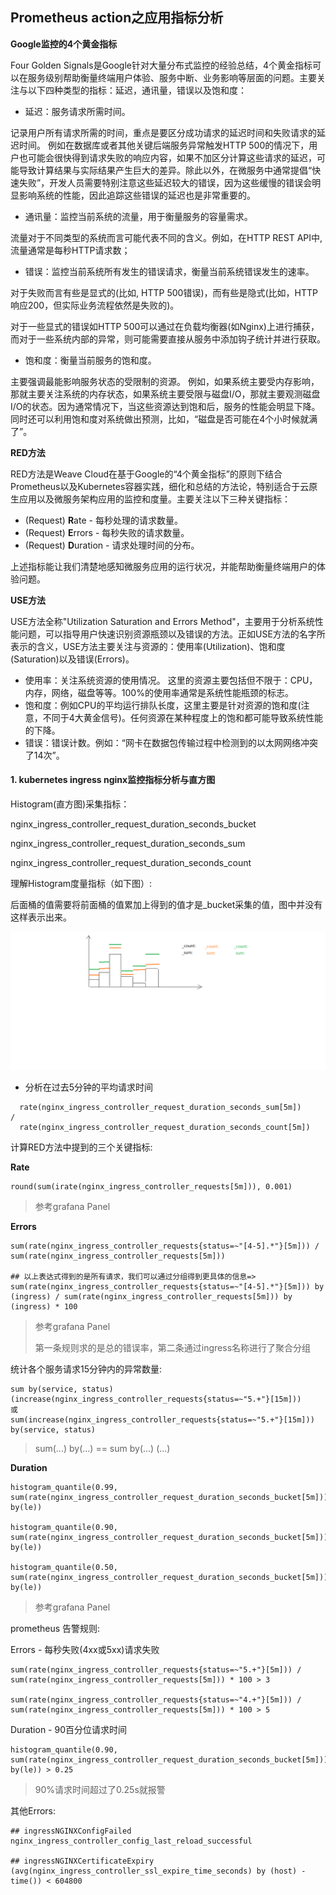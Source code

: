 ## Prometheus action之应用指标分析

**Google监控的4个黄金指标**

Four Golden Signals是Google针对大量分布式监控的经验总结，4个黄金指标可以在服务级别帮助衡量终端用户体验、服务中断、业务影响等层面的问题。主要关注与以下四种类型的指标：延迟，通讯量，错误以及饱和度：

- 延迟：服务请求所需时间。

记录用户所有请求所需的时间，重点是要区分成功请求的延迟时间和失败请求的延迟时间。 例如在数据库或者其他关键后端服务异常触发HTTP 500的情况下，用户也可能会很快得到请求失败的响应内容，如果不加区分计算这些请求的延迟，可能导致计算结果与实际结果产生巨大的差异。除此以外，在微服务中通常提倡“快速失败”，开发人员需要特别注意这些延迟较大的错误，因为这些缓慢的错误会明显影响系统的性能，因此追踪这些错误的延迟也是非常重要的。

- 通讯量：监控当前系统的流量，用于衡量服务的容量需求。

流量对于不同类型的系统而言可能代表不同的含义。例如，在HTTP REST API中, 流量通常是每秒HTTP请求数；

- 错误：监控当前系统所有发生的错误请求，衡量当前系统错误发生的速率。

对于失败而言有些是显式的(比如, HTTP 500错误)，而有些是隐式(比如，HTTP响应200，但实际业务流程依然是失败的)。

对于一些显式的错误如HTTP 500可以通过在负载均衡器(如Nginx)上进行捕获，而对于一些系统内部的异常，则可能需要直接从服务中添加钩子统计并进行获取。

- 饱和度：衡量当前服务的饱和度。

主要强调最能影响服务状态的受限制的资源。 例如，如果系统主要受内存影响，那就主要关注系统的内存状态，如果系统主要受限与磁盘I/O，那就主要观测磁盘I/O的状态。因为通常情况下，当这些资源达到饱和后，服务的性能会明显下降。同时还可以利用饱和度对系统做出预测，比如，“磁盘是否可能在4个小时候就满了”。



**RED方法**

RED方法是Weave Cloud在基于Google的“4个黄金指标”的原则下结合Prometheus以及Kubernetes容器实践，细化和总结的方法论，特别适合于云原生应用以及微服务架构应用的监控和度量。主要关注以下三种关键指标：

- (Request) **R**ate - 每秒处理的请求数量。
- (Request) **E**rrors - 每秒失败的请求数量。
- (Request) **D**uration - 请求处理时间的分布。

上述指标能让我们清楚地感知微服务应用的运行状况，并能帮助衡量终端用户的体验问题。



**USE方法**

USE方法全称"Utilization Saturation and Errors Method"，主要用于分析系统性能问题，可以指导用户快速识别资源瓶颈以及错误的方法。正如USE方法的名字所表示的含义，USE方法主要关注与资源的：使用率(Utilization)、饱和度(Saturation)以及错误(Errors)。

- 使用率：关注系统资源的使用情况。 这里的资源主要包括但不限于：CPU，内存，网络，磁盘等等。100%的使用率通常是系统性能瓶颈的标志。
- 饱和度：例如CPU的平均运行排队长度，这里主要是针对资源的饱和度(注意，不同于4大黄金信号)。任何资源在某种程度上的饱和都可能导致系统性能的下降。
- 错误：错误计数。例如：“网卡在数据包传输过程中检测到的以太网网络冲突了14次”。





#### 1. kubernetes ingress nginx监控指标分析与直方图

Histogram(直方图)采集指标：

nginx_ingress_controller_request_duration_seconds_bucket

nginx_ingress_controller_request_duration_seconds_sum

nginx_ingress_controller_request_duration_seconds_count



理解Histogram度量指标（如下图）:

后面桶的值需要将前面桶的值累加上得到的值才是<basename>_bucket采集的值，图中并没有这样表示出来。

![histograms](pics\histograms.png)



- 分析在过去5分钟的平均请求时间

```
  rate(nginx_ingress_controller_request_duration_seconds_sum[5m])
/
  rate(nginx_ingress_controller_request_duration_seconds_count[5m])
```





计算RED方法中提到的三个关键指标:

**Rate**

```
round(sum(irate(nginx_ingress_controller_requests[5m])), 0.001)
```

> 参考grafana Panel



**Errors**

```
sum(rate(nginx_ingress_controller_requests{status=~"[4-5].*"}[5m])) / sum(rate(nginx_ingress_controller_requests[5m]))

## 以上表达式得到的是所有请求，我们可以通过分组得到更具体的信息=>
sum(rate(nginx_ingress_controller_requests{status=~"[4-5].*"}[5m])) by (ingress) / sum(rate(nginx_ingress_controller_requests[5m])) by (ingress) * 100
```

> 参考grafana Panel
>
> 第一条规则求的是总的错误率，第二条通过ingress名称进行了聚合分组



统计各个服务请求15分钟内的异常数量:

```
sum by(service, status) (increase(nginx_ingress_controller_requests{status=~"5.+"}[15m]))
或
sum(increase(nginx_ingress_controller_requests{status=~"5.+"}[15m])) by(service, status)
```

> sum(...) by(...)   == sum by(...) (...)



**Duration**

```
histogram_quantile(0.99, sum(rate(nginx_ingress_controller_request_duration_seconds_bucket[5m])) by(le))

histogram_quantile(0.90, sum(rate(nginx_ingress_controller_request_duration_seconds_bucket[5m])) by(le))

histogram_quantile(0.50, sum(rate(nginx_ingress_controller_request_duration_seconds_bucket[5m])) by(le))
```

> 参考grafana Panel





prometheus 告警规则:

Errors - 每秒失败(4xx或5xx)请求失败

```
sum(rate(nginx_ingress_controller_requests{status=~"5.+"}[5m])) / sum(rate(nginx_ingress_controller_requests[5m])) * 100 > 3

sum(rate(nginx_ingress_controller_requests{status=~"4.+"}[5m])) / sum(rate(nginx_ingress_controller_requests[5m])) * 100 > 5
```



Duration - 90百分位请求时间

```
histogram_quantile(0.90, sum(rate(nginx_ingress_controller_request_duration_seconds_bucket[5m])) by(le)) > 0.25
```

> 90%请求时间超过了0.25s就报警



其他Errors:

```
## ingressNGINXConfigFailed
nginx_ingress_controller_config_last_reload_successful

## ingressNGINXCertificateExpiry
(avg(nginx_ingress_controller_ssl_expire_time_seconds) by (host) - time()) < 604800
```

